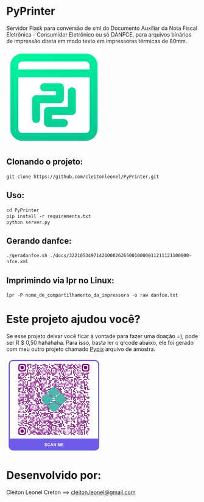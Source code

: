 # PyPrinter

Servidor Flask para conversão de xml do Documento Auxiliar da Nota Fiscal Eletrônica - Consumidor Eletrônico ou só DANFCE, 
para arquivos binários de impressão direta em modo texto em impressoras térmicas de 80mm.

<img src="https://raw.githubusercontent.com/cleitonleonel/PyPrinter/master/src/media/python-coupon.png" alt="PyPrinter" width="250"/>

## Clonando o projeto:

```shell
git clone https://github.com/cleitonleonel/PyPrinter.git
```

## Uso:
```shell
cd PyPrinter
pip install -r requirements.txt
python server.py
```

## Gerando danfce:
```shell
./geradanfce.sh ./docs/32210534971421000262650010000011211121100000-nfce.xml
```

## Imprimindo via lpr no Linux:
```shell
lpr -P nome_de_compartilhamento_da_impressora -o raw danfce.txt
```

# Este projeto ajudou você?

Se esse projeto deixar você ficar à vontade para fazer uma doação =), pode ser R $ 0,50 hahahaha. Para isso, basta ler o qrcode abaixo, ele foi gerado com meu outro projeto chamado [Pypix](https://github.com/cleitonleonel/pypix.git) arquivo de amostra.

<img src="https://github.com/cleitonleonel/pypix/blob/master/qrcode.png?raw=true" alt="Your image title" width="250"/>

# Desenvolvido por:

Cleiton Leonel Creton ==> cleiton.leonel@gmail.com

